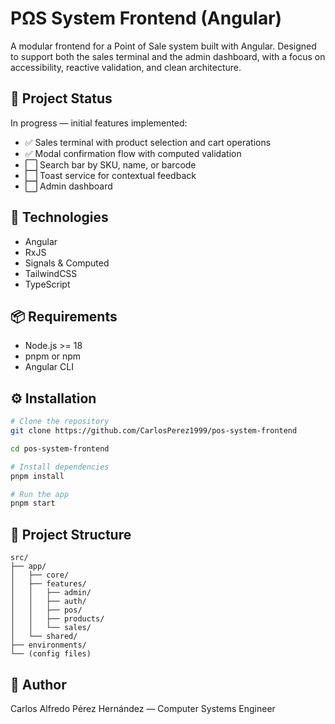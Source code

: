 # PΩS System Frontend (Angular)

A modular frontend for a Point of Sale system built with Angular. Designed to support both the sales terminal and the admin dashboard, with a focus on accessibility, reactive validation, and clean architecture.

## 🚧 Project Status

In progress — initial features implemented:

- ✅ Sales terminal with product selection and cart operations
- ✅ Modal confirmation flow with computed validation
- ⬜ Search bar by SKU, name, or barcode
- ⬜ Toast service for contextual feedback
- ⬜ Admin dashboard

## 🚀 Technologies

- Angular
- RxJS
- Signals & Computed
- TailwindCSS
- TypeScript

## 📦 Requirements

- Node.js >= 18
- pnpm or npm
- Angular CLI

## ⚙️ Installation

```bash
# Clone the repository
git clone https://github.com/CarlosPerez1999/pos-system-frontend

cd pos-system-frontend

# Install dependencies
pnpm install

# Run the app
pnpm start
```

## 📁 Project Structure

```
src/
├── app/
│   ├── core/
│   ├── features/
│   │   ├── admin/
│   │   ├── auth/
│   │   ├── pos/
│   │   ├── products/
│   │   └── sales/
│   └── shared/
├── environments/
└── (config files)
```

## 🧠 Author

Carlos Alfredo Pérez Hernández — Computer Systems Engineer